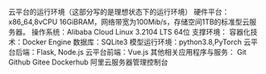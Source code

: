 云平台的运行环境（这部分写的是理想状态下的运行环境）
硬件平台：x86_64,8vCPU 16GiBRAM，网络带宽为100Mib/s，存储空间1TB的标准型云服务器。
操作系统：Alibaba Cloud Linux 3.2104 LTS 64位
支撑环境：
  容器化技术：Docker Engine
  数据库：SQLite3
  模型运行环境：python3.8,PyTorch
  云平台后端：Flask, Node.js
  云平台前端：Vue.js
其他相关应用程序与服务：
    Git
    Github
    Gitee
    Dockerhub
    阿里云服务器管理控制台